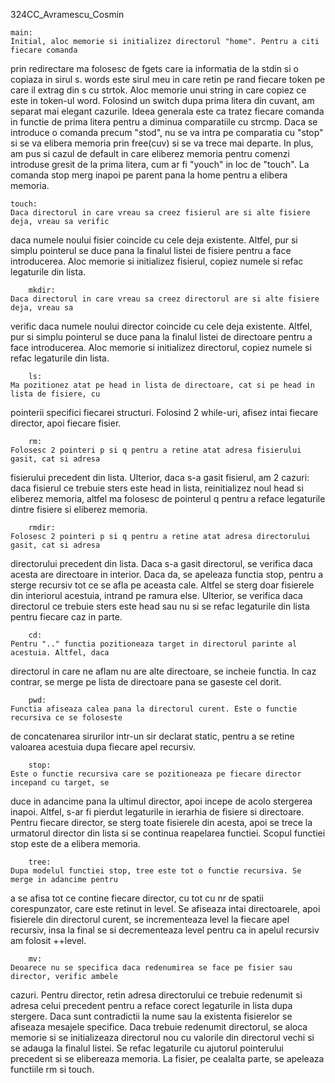 324CC_Avramescu_Cosmin


	main:
	Initial, aloc memorie si initializez directorul "home". Pentru a citi fiecare comanda
prin redirectare ma folosesc de fgets care ia informatia de la stdin si o copiaza in sirul s.
words este sirul meu in care retin pe rand fiecare token pe care il extrag din s cu strtok.
Aloc memorie unui string in care copiez ce este in token-ul word.
	Folosind un switch dupa prima litera din cuvant, am separat mai elegant cazurile. Ideea 
generala este ca tratez fiecare comanda in functie de prima litera pentru a diminua comparatiile 
cu strcmp. Daca se introduce o comanda precum "stod", nu se va intra pe comparatia cu "stop" si 
se va elibera memoria prin free(cuv) si se va trece mai departe. In plus, am pus si cazul de 
default in care eliberez memoria pentru comenzi introduse gresit de la prima litera, cum ar fi
"youch" in loc de "touch". La comanda stop merg inapoi pe parent pana la home pentru a elibera
memoria. 

	touch:
	Daca directorul in care vreau sa creez fisierul are si alte fisiere deja, vreau sa verific
daca numele noului fisier coincide cu cele deja existente. Altfel, pur si simplu pointerul se duce 
pana la finalul listei de fisiere pentru a face introducerea. Aloc memorie si initializez fisierul,
copiez numele si refac legaturile din lista.

		mkdir:
	Daca directorul in care vreau sa creez directorul are si alte fisiere deja, vreau sa 
verific daca numele noului director coincide cu cele deja existente. Altfel, pur si simplu 
pointerul se duce pana la finalul listei de directoare pentru a face introducerea. Aloc memorie si
initializez directorul, copiez numele si refac legaturile din lista.

		ls:	
	Ma pozitionez atat pe head in lista de directoare, cat si pe head in lista de fisiere, cu
pointerii specifici fiecarei structuri. Folosind 2 while-uri, afisez intai fiecare director, apoi
fiecare fisier.

		rm:
	Folosesc 2 pointeri p si q pentru a retine atat adresa fisierului gasit, cat si adresa
fisierului precedent din lista. Ulterior, daca s-a gasit fisierul, am 2 cazuri: daca fisierul ce
trebuie sters este head in lista, reinitializez noul head si eliberez memoria, altfel ma folosesc
de pointerul q pentru a reface legaturile dintre fisiere si eliberez memoria.

		rmdir:
	Folosesc 2 pointeri p si q pentru a retine atat adresa directorului gasit, cat si adresa
directorului precedent din lista. Daca s-a gasit directorul, se verifica daca acesta are directoare
in interior. Daca da, se apeleaza functia stop, pentru a sterge recursiv tot ce se afla pe aceasta
cale. Altfel se sterg doar fisierele din interiorul acestuia, intrand pe ramura else. Ulterior, 
se verifica daca directorul ce trebuie sters este head sau nu si se refac legaturile din lista 
pentru fiecare caz in parte.

		cd:
	Pentru ".." functia pozitioneaza target in directorul parinte al acestuia. Altfel, daca
directorul in care ne aflam nu are alte directoare, se incheie functia. In caz contrar, se merge
pe lista de directoare pana se gaseste cel dorit.

		pwd:
	Functia afiseaza calea pana la directorul curent. Este o functie recursiva ce se foloseste
de concatenarea sirurilor intr-un sir declarat static, pentru a se retine valoarea acestuia dupa 
fiecare apel recursiv.

		stop:
	Este o functie recursiva care se pozitioneaza pe fiecare director incepand cu target, se
duce in adancime pana la ultimul director, apoi incepe de acolo stergerea inapoi. Altfel, s-ar fi
pierdut legaturile in ierarhia de fisiere si directoare. Pentru fiecare director, se sterg toate
fisierele din acesta, apoi se trece la urmatorul director din lista si se continua reapelarea
functiei. Scopul functiei stop este de a elibera memoria.

		tree:
	Dupa modelul functiei stop, tree este tot o functie recursiva. Se merge in adancime pentru
a se afisa tot ce contine fiecare director, cu tot cu nr de spatii corespunzator, care este retinut
in level. Se afiseaza intai directoarele, apoi fisierele din directorul curent, se incrementeaza
level la fiecare apel recursiv, insa la final se si decrementeaza level pentru ca in apelul recursiv
am folosit ++level.

		mv:
	Deoarece nu se specifica daca redenumirea se face pe fisier sau director, verific ambele
cazuri. Pentru director, retin adresa directorului ce trebuie redenumit si adresa celui precedent
pentru a reface corect legaturile in lista dupa stergere. Daca sunt contradictii la nume sau la 
existenta fisierelor se afiseaza mesajele specifice. Daca trebuie redenumit directorul, se aloca
memorie si se initializeaza directorul nou cu valorile din directorul vechi si se adauga la 
finalul listei. Se refac legaturile cu ajutorul pointerului precedent si se elibereaza memoria.
La fisier, pe cealalta parte, se apeleaza functiile rm si touch.
